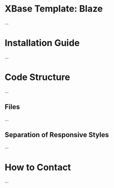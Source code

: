 # XBase Template: Blaze

...

# Installation Guide

...

# Code Structure

...

## Files

...

## Separation of Responsive Styles

...

# How to Contact

...

